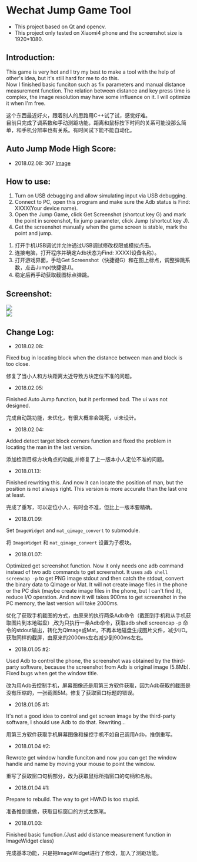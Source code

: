 # Wechat Jump Game Tool
- This project based on Qt and opencv.
- This project only tested on Xiaomi4 phone and the screenshot size is 1920*1080.
## Introduction: ##

This game is very hot and I try my best to make a tool with the help of other's idea, but it's still hard for me to do this.      
Now I finished basic funciton such as fix parameters and manual distance measurement function. The relation between distance and key press time is complex, the image resolution may have some influence on it. I will optimize it when I'm free.

这个东西最近好火，跟着别人的思路用C++试了试，感觉好难。       
目前只完成了调系数和手动测距功能，距离和鼠标按下时间的关系可能没那么简单，和手机分辨率也有关系。有时间试下能不能自动化。

## Auto Jump Mode High Score: ##
- 2018.02.08: 307 [Image](./README/HighScoreImage.png)

## How to use: ##

1. Turn on USB debugging and allow simulating input via USB debugging.
1. Connect to PC, open this program and make sure the Adb status is Find: XXXX(Your device name).
1. Open the Jump Game, click Get Screenshot (shortcut key G) and mark the point in screenshot, fix jump parameter, click Jump (shortcut key J).
1. Get the screenshot manually when the game screen is stable, mark the point and jump.       
>          

1. 打开手机USB调试并允许通过USB调试修改权限或模拟点击。           
2. 连接电脑，打开程序并确定Adb状态为Find: XXXX(设备名称）。     
3. 打开游戏界面，手动Get Screenshot（快捷键G）和在图上标点，调整弹跳系数，点击Jump(快捷键J)。      
4. 稳定后再手动获取截图标点弹跳。      
                
## Screenshot: ##
![](./README/readme.png)      
![](./README/readme.gif)    
## Change Log: ##

- 2018.02.08:

Fixed bug in locating block when the distance between man and block is too close.

修复了当小人和方块距离太近导致方块定位不准的问题。

- 2018.02.05:

Finished Auto Jump function, but it performed bad. The ui was not designed. 

完成自动跳功能，未优化，有很大概率会跳死，ui未设计。

- 2018.02.04:

Added detect target block corners function and fixed the problem in locating the man in the last version.

添加检测目标方块角点的功能,并修复了上一版本小人定位不准的问题。

- 2018.01.13:

Finished rewriting this. And now it can locate the position of man, but the position is not always right. This version is more accurate than the last one at least.      
  
完成了重写，可以定位小人，有时会不准，但比上一版本要精确。            

- 2018.01.09:     
 
Set `ImageWidget` and `mat_qimage_convert` to submodule.        
 
将 `ImageWidget` 和 `mat_qimage_convert` 设置为子模块。       

- 2018.01.07:     

Optimized get screenshot function. Now it only needs one adb command instead of two adb commands to get screenshot. It uses `adb shell screencap -p`  to get PNG image stdout and then catch the stdout, convert the binary data to QImage or Mat. It will not create image files in the phone or the PC disk (maybe create image files in the phone, but I can't find it), reduce I/O operation. And now it will takes 900ms to get screenshot in the PC memory, the last version will take 2000ms.

优化了获取手机截图的方式，由原来的执行两条Adb命令（截图到手机和从手机获取图片到本地磁盘）,改为只执行一条Adb命令，获取adb shell screencap -p 命令的stdout输出，转化为QImage或Mat，不再本地磁盘生成图片文件，减少I/O。获取同样的截屏，由原来的2000ms左右减少到900ms左右。

- 2018.01.05 #2:     

Used Adb to control the phone, the screenshot was obtained by the third-party software, because the screenshot from Adb is original image (5.8Mb). Fixed bugs when get the window title. 

改为用Adb去控制手机，屏幕图像还是用第三方软件获取，因为Adb获取的截图是没有压缩的，一张截图5M。修复了获取窗口标题的错误。

- 2018.01.05 #1:

It's not a good idea to control and get screen image by the third-party software, I should use Adb to do that. Rewriting...

用第三方软件获取手机屏幕图像和操控手机不如自己调用Adb，推倒重写。

- 2018.01.04 #2:     

Rewrote get window handle funciton and now you can get the window handle and name by moving your mouse to point the window.     

重写了获取窗口句柄部分，改为获取鼠标所指窗口的句柄和名称。     

- 2018.01.04 #1:        
   
Prepare to rebuild. The way to get HWND is too stupid.     

准备推倒重做，获取目标窗口的方式太煞笔。     

- 2018.01.03:      

Finished basic function.(Just add distance measurement function in ImageWidget class)

完成基本功能，只是把ImageWidget进行了修改，加入了测距功能。